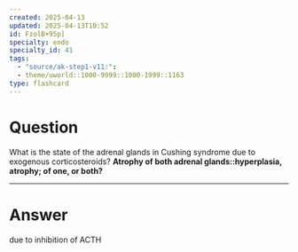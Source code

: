 ```yaml
---
created: 2025-04-13
updated: 2025-04-13T10:52
id: FzolB+95p]
specialty: endo
specialty_id: 41
tags:
  - "source/ak-step1-v11:": 
  - theme/uworld::1000-9999::1000-1999::1163
type: flashcard
---
```


# Question
What is the state of the adrenal glands in Cushing syndrome due to exogenous corticosteroids?    **Atrophy of both adrenal glands::hyperplasia, atrophy; of one, or both?**

---

# Answer
due to inhibition of ACTH